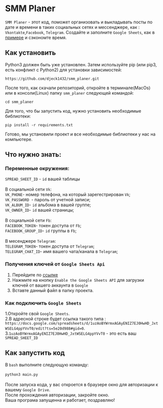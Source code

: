 # SMM Planer

```SMM Planer``` - этот код, поможет организовать и выкладывать посты по дате и времени в таких социальных сетях и мессенджере, как : ```Vkontakte```,```Facebook```,
```Telegram```. Создайте и заполните  ```Google Sheets```, как в <a href='https://docs.google.com/spreadsheets/d/1uzAoBYWrmxAGAyENIZ7EJ0HwHD_JxtWSELG4ppYVvT0/edit?ts=5e20d988#gid=0'>примере</a> и cэкономте время.


## Как установить 

Python3 должен быть уже установлен. Затем используйте pip (или pip3, есть конфликт с Python2) для установки зависимостей:<br>

``` https://github.com/djeck1432/smm_planer.git ```

После того, как скачали репозиторий, откройте в терминале(MacOs) или в консоли(Linux) папку ```smm_planer``` следующей командой:<br>

```cd smm_planer```

Для того, что бы запустить код, нужно установить необходимые библиотеки:<br>

```pip install -r requirements.txt ```<br>

Готово, мы установили проект и все необходимые библиотеки у нас на компьютере.


## Что нужно знать: 
  ### Переменные окружения: 
```SPREAD_SHEET_ID``` - ```id``` вашей таблицы
 <br>
 <br>
  В социальной сети ```Vk```:
<br>
```VK_PHONE```- номер телефона, на который зарегестрирован  ```Vk```;
<br>
```VK_PASSWORD ```- пароль от учетной записи;
<br>
```VK_ALBUM_ID```- ```id``` альбома в вашей группе;
<br>
```VK_OWNER_ID```- ```id``` вашей страницы;
<br>
<br>
В социальной сети ```Fb```:
<br>
```FACEBOOK_TOKEN```-  токен доступа от ```Fb```;
<br>
```FACEBOOK_GROUP_ID```- ```id``` группы в ```Fb```;
<br>
<br>
В месенджере ```Telegram```:
<br>
```TELEGRAM_TOKEN```- токен доступа от ```Telegram```;
<br>
```TELEGRAM_CHAT_ID```- имя вашего чата/канала в ```Telegram```;
<br> 
### Получения ключей от ```Google Sheets Api```

1. Перейдите по <a href='https://developers.google.com/sheets/api/quickstart/python'>ссылке</a>
2. Нажмите на кнопку ```Enable the Google Sheets API``` для загрузки ключей от вашего аккаунта в ```Google```
3. Вставте данный файл в папку проекта.

### Как подключить ```Google Sheets ```

1.Откройте свой ```Google Sheets```.
<br>
2.В адресной строке будет ссылка такого типа : ```https://docs.google.com/spreadsheets/d/1uzAoBYWrmxAGAyENIZ7EJ0HwHD_JxtWSELG4ppYVvT0/edit?ts=5e20d988#gid=0```.<br>
3.```1uzAoBYWrmxAGAyENIZ7EJ0HwHD_JxtWSELG4ppYVvT0``` - это есть ваш ```SPREAD_SHEET_ID```

## Как запустить код

В ```bash``` выполните следующую команду: 
<br>
<br>
```python3 main.py```
<br>
<br>
После запуска кода, у вас откроется в браузере окно для авторизации к вашему ```Google Drive```.
<br>
После прохождения авторизации, закройте окно.
<br>
Ваша програма запущенна и работает, поздравляю!


